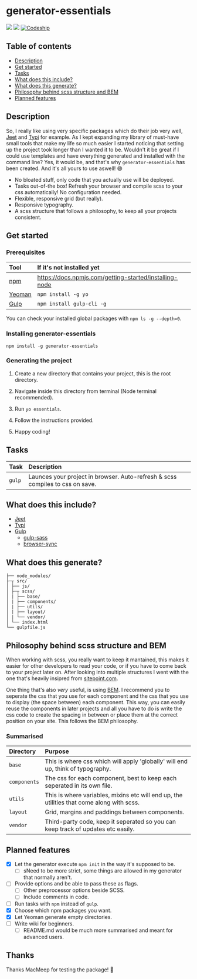 # generator-essentials
<img src="https://img.shields.io/npm/v/generator-essentials.svg"> <img src="https://nodesecurity.io/orgs/dev/projects/165dccca-b683-45d8-80f5-4921d51b90f3/badge"> [![Codeship](https://img.shields.io/codeship/0f9427f0-6324-0135-8d22-3601c9b40c24/master.svg)]()

## Table of contents
- [Description](#description)
- [Get started](#getstarted)
- [Tasks](#tasks)
- [What does this include?](#include)
- [What does this generate?](#generate)
- [Philosophy behind scss structure and BEM](#scss)
- [Planned features](#features)

<a name="description"/>

## Description

So, I really like using very specific packages which do their job very well, [Jeet](http://jeet.gs/) and [Typi](https://github.com/zellwk/typi) for example. As I kept expanding my library of must-have small tools that make my life so much easier I started noticing that setting up the project took longer than I wanted it to be. Wouldn't it be great if I could use templates and have everything generated and installed with the command line? Yes, it would be, and that's why `generator-essentials` has been created. And it's all yours to use aswell! :smile:

- No bloated stuff, only code that you actually use will be deployed.
- Tasks out-of-the box! Refresh your browser and compile scss to your css automatically! No configuration needed.
- Flexible, responsive grid (but really).
- Responsive typography.
- A scss structure that follows a philosophy, to keep all your projects consistent.

<a name="getstarted"/>

## Get started

### Prerequisites

Tool                         | If it's not installed yet
:--------------------------- | :---------- 
[npm](https://www.npmjs.com/)| https://docs.npmjs.com/getting-started/installing-node
[Yeoman](http://yeoman.io/)  | `npm install -g yo`
[Gulp](https://gulpjs.com/)  | `npm install gulp-cli -g`

You can check your installed global packages with `npm ls -g --depth=0`.

### Installing generator-essentials

`npm install -g generator-essentials`

### Generating the project
1. Create a new directory that contains your project, this is the root directory.

2. Navigate inside this directory from terminal (Node terminal recommended).

3. Run `yo essentials`.
   
4. Follow the instructions provided.

5. Happy coding!

<a name="tasks"/>

## Tasks
Task  | Description
:---- | :---------- 
`gulp`| Launces your project in browser. Auto-refresh & scss compiles to css on save.

<a name="include"/>

## What does this include?
- [Jeet](http://jeet.gs/)
- [Typi](https://github.com/zellwk/typi)
- [Gulp](https://gulpjs.com/)
  - [gulp-sass](https://github.com/dlmanning/gulp-sass)
  - [browser-sync](https://github.com/Browsersync/browser-sync)

<a name="generate"/>

## What does this generate?
```
├── node_modules/
├─┬ src/
│ ├── js/
│ ├─┬ scss/
│ | ├── base/
│ | ├── components/
│ | ├── utils/
│ | ├── layout/
│ | └── vendor/
│ └── index.html
└── gulpfile.js
```

<a name="scss"/>

## Philosophy behind scss structure and BEM
When working with scss, you really want to keep it mantained, this makes it easier for other developers to read your code, or if you have to come back to your project later on. After looking into multiple structures I went with the one that's heavily insipred from [sitepoint.com](https://www.sitepoint.com/architecture-sass-project/).

One thing that's also *very* useful, is using [BEM](https://en.bem.info/methodology/css/). I recommend you to seperate the css that you use for each component and the css that you use to display (the space between) each component. This way, you can easily reuse the components in later projects and all you have to do is write the css code to create the spacing in between or place them at the correct position on your site. This follows the BEM philosophy.

### Summarised

Directory     | Purpose
:------------ | :---------- 
`base`        | This is where css which will apply 'globally' will end up, think of typography.
`components`  | The css for each component, best to keep each seperated in its own file.
`utils`       | This is where variables, mixins etc will end up, the utilities that come along with scss.
`layout`      | Grid, margins and paddings between components.
`vendor`      | Third-party code, keep it seperated so you can keep track of updates etc easily.

<a name="features"/>

## Planned features
- [x] Let the generator execute `npm init` in the way it's supposed to be.
  - [ ] sNeed to be more strict, some things are allowed in my generator that normally aren't.
- [ ] Provide options and be able to pass these as flags.
  - [ ] Other preprocessor options beside SCSS.
  - [ ] Include comments in code.
- [ ] Run tasks with `npm` instead of `gulp`.
- [x] Choose which npm packages you want.
- [x] Let Yeoman generate empty directories.
- [ ] Write wiki for beginners.
   - [ ] README.md would be much more summarised and meant for advanced users.

## Thanks
Thanks MacMeep for testing the package! :tada:

